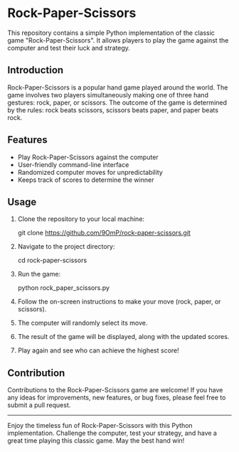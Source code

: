 # Rock-Paper-Scissors

This repository contains a simple Python implementation of the classic game "Rock-Paper-Scissors". It allows players to play the game against the computer and test their luck and strategy.

## Introduction

Rock-Paper-Scissors is a popular hand game played around the world. The game involves two players simultaneously making one of three hand gestures: rock, paper, or scissors. The outcome of the game is determined by the rules: rock beats scissors, scissors beats paper, and paper beats rock.

## Features

- Play Rock-Paper-Scissors against the computer
- User-friendly command-line interface
- Randomized computer moves for unpredictability
- Keeps track of scores to determine the winner

## Usage

1. Clone the repository to your local machine:

      git clone https://github.com/9OmP/rock-paper-scissors.git

2. Navigate to the project directory:

      cd rock-paper-scissors

3. Run the game:

      python rock_paper_scissors.py

4. Follow the on-screen instructions to make your move (rock, paper, or scissors).
 
5. The computer will randomly select its move.
 
6. The result of the game will be displayed, along with the updated scores.
 
7. Play again and see who can achieve the highest score!

## Contribution

Contributions to the Rock-Paper-Scissors game are welcome! If you have any ideas for improvements, new features, or bug fixes, please feel free to submit a pull request.

---

Enjoy the timeless fun of Rock-Paper-Scissors with this Python implementation. Challenge the computer, test your strategy, and have a great time playing this classic game. May the best hand win!



   
